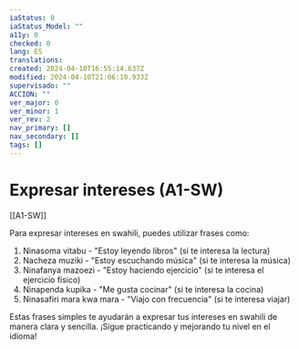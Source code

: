 ```yaml
---
iaStatus: 0
iaStatus_Model: ""
a11y: 0
checked: 0
lang: ES
translations: 
created: 2024-04-10T16:55:14.637Z
modified: 2024-04-10T21:06:10.933Z
supervisado: ""
ACCION: ""
ver_major: 0
ver_minor: 1
ver_rev: 2
nav_primary: []
nav_secondary: []
tags: []
---
```

# Expresar intereses (A1-SW)

[[A1-SW]]

Para expresar intereses en swahili, puedes utilizar frases como:

1. Ninasoma vitabu - "Estoy leyendo libros" (si te interesa la lectura)
2. Nacheza muziki - "Estoy escuchando música" (si te interesa la música)
3. Ninafanya mazoezi - "Estoy haciendo ejercicio" (si te interesa el ejercicio físico)
4. Ninapenda kupika - "Me gusta cocinar" (si te interesa la cocina)
5. Ninasafiri mara kwa mara - "Viajo con frecuencia" (si te interesa viajar)

Estas frases simples te ayudarán a expresar tus intereses en swahili de manera clara y sencilla. ¡Sigue practicando y mejorando tu nivel en el idioma!
